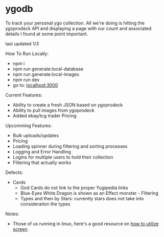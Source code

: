 # ygodb
To track your personal ygo collection. All we're doing is hitting the ygoprodeck API and displaying a page with our count and associated details I found at some point important.

last updated 1/3

How To Run Locally:
- npm i
- npm run generate:local-database
- npm run generate:local-images
- npm run dev
- go to: [localhost:3000](http://localhost:3000/)

Current Features:
- Ability to create a fresh JSON based on ygoprodeck
- Ability to pull images from ygoprodeck
- Added ebay/tcg trader Pricing

Upcomming Features:
- Bulk uploads/updates
- Pricing
- Loading spinner during filtering and sorting processes
- Logging and Error Handling
- Logins for multiple users to hold their collection
- Filtering that actually works

Defects:
   - Cards
        - God Cards do not link to the proper Yugipedia links
        - Blue-Eyes White Dragon is shown as an Effect monster
    - Filtering
        - Types and then by Stars: currently stars does not take into consideraiton the types

Notes:

- Those of us running in linux, here's a good resource on [how to utilize screen](https://stackoverflow.com/questions/24706815/how-do-i-pass-a-command-to-a-screen-session).